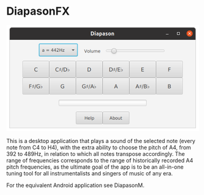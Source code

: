 # DiapasonFX

![screenshot](/diap_fx_3.1.png)

This is a desktop application that plays a sound of the selected note (every note from C4 to H4), with the extra ability to choose the pitch of A4, from 392 to 489Hz, in relation to which all notes transpose accordingly. The range of frequencies corresponds to the range of historically recorded A4 pitch frequencies, as the ultimate goal of the app is to be an all-in-one tuning tool for all instrumentalists and singers of music of any era.

For the equivalent Android application see <a ref='https://github.com/dimitris47/diapasonm'>DiapasonM</a>.
